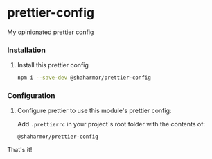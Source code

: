 # prettier-config
My opinionated prettier config

### Installation

1. Install this prettier config
    ```sh
    npm i --save-dev @shaharmor/prettier-config
    ```

### Configuration

1. Configure prettier to use this module's prettier config:

    Add `.prettierrc` in your project`s root folder with the contents of:
    ```
    @shaharmor/prettier-config
    ``` 

That's it!
